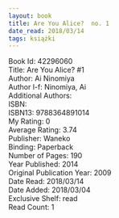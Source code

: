 ```yaml
---
layout: book
title: Are You Alice?  no. 1
date_read: 2018/03/14
tags: książki
---
```


Book Id: 42296060<br />
Title: Are You Alice? #1<br />
Author: Ai Ninomiya<br />
Author l-f: Ninomiya, Ai<br />
Additional Authors: <br />
ISBN: <br />
ISBN13: 9788364891014<br />
My Rating: 0<br />
Average Rating: 3.74<br />
Publisher: Waneko<br />
Binding: Paperback<br />
Number of Pages: 190<br />
Year Published: 2014<br />
Original Publication Year: 2009<br />
Date Read: 2018/03/14<br />
Date Added: 2018/03/04<br />
Exclusive Shelf: read<br />
Read Count: 1<br />


